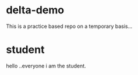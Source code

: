 # delta-demo
This is a practice based repo on a temporary basis...
# student
hello ..everyone i am the student. 
